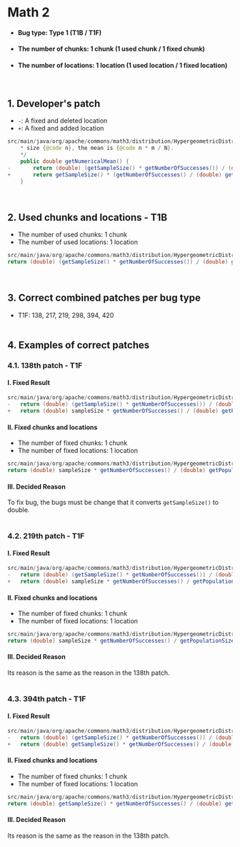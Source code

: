 # Math 2
* <h4>Bug type: Type 1 (T1B / T1F)</h4>
* <h4>The number of chunks: 1 chunk (1 used chunk / 1 fixed chunk)</h4>
* <h4>The number of locations: 1 location (1 used location / 1 fixed location)</h4>
<br>

## 1. Developer's patch
* `-`: A fixed and deleted location
* `+`: A fixed and added location
```java
src/main/java/org/apache/commons/math3/distribution/HypergeometricDistribution.java: 265-259
    * size {@code n}, the mean is {@code n * m / N}.
    */
    public double getNumericalMean() {
-       return (double) (getSampleSize() * getNumberOfSuccesses()) / (double) getPopulationSize();
+       return getSampleSize() * (getNumberOfSuccesses() / (double) getPopulationSize());
    }
```
<br>

## 2. Used chunks and locations - T1B
* The number of used chunks: 1 chunk
* The number of used locations: 1 location
```java
src/main/java/org/apache/commons/math3/distribution/HypergeometricDistribution.java: 268
return (double) (getSampleSize() * getNumberOfSuccesses()) / (double) getPopulationSize();
```
<br>

## 3. Correct combined patches per bug type
* T1F: 138, 217, 219, 298, 394, 420
<br><br>

## 4. Examples of correct patches
### 4.1. 138th patch - T1F
#### I. Fixed Result
```java
src/main/java/org/apache/commons/math3/distribution/HypergeometricDistribution.java: 268
-   return (double) (getSampleSize() * getNumberOfSuccesses()) / (double) getPopulationSize();
+   return (double) sampleSize * getNumberOfSuccesses() / (double) getPopulationSize();
```

#### II. Fixed chunks and locations
* The number of fixed chunks: 1 chunk
* The number of fixed locations: 1 location
```java
src/main/java/org/apache/commons/math3/distribution/HypergeometricDistribution.java: 268
return (double) sampleSize * getNumberOfSuccesses() / (double) getPopulationSize();
```

#### III. Decided Reason
To fix bug, the bugs must be change that it converts ```getSampleSize()``` to double.
<br><br>

### 4.2. 219th patch - T1F
#### I. Fixed Result
```java
src/main/java/org/apache/commons/math3/distribution/HypergeometricDistribution.java: 268
-   return (double) (getSampleSize() * getNumberOfSuccesses()) / (double) getPopulationSize();
+   return (double) sampleSize * getNumberOfSuccesses() / getPopulationSize();
```

#### II. Fixed chunks and locations
* The number of fixed chunks: 1 chunk
* The number of fixed locations: 1 location
```java
src/main/java/org/apache/commons/math3/distribution/HypergeometricDistribution.java: 268
return (double) sampleSize * getNumberOfSuccesses() / getPopulationSize();
```

#### III. Decided Reason
Its reason is the same as the reason in the 138th patch.
<br><br>

### 4.3. 394th patch - T1F
#### I. Fixed Result
```java
src/main/java/org/apache/commons/math3/distribution/HypergeometricDistribution.java: 268
-   return (double) (getSampleSize() * getNumberOfSuccesses()) / (double) getPopulationSize();
+   return (double) getSampleSize() * getNumberOfSuccesses() / (double) getPopulationSize();
```

#### II. Fixed chunks and locations
* The number of fixed chunks: 1 chunk
* The number of fixed locations: 1 location
```java
src/main/java/org/apache/commons/math3/distribution/HypergeometricDistribution.java: 268
return (double) getSampleSize() * getNumberOfSuccesses() / (double) getPopulationSize()
```

#### III. Decided Reason
Its reason is the same as the reason in the 138th patch.
<br><br>